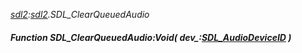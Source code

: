 _[sdl2](../../modules/sdl2/sdl2-module.md):[sdl2](../../modules/sdl2/sdl2-module.md).SDL\_ClearQueuedAudio_
##### Function SDL\_ClearQueuedAudio:Void( dev_:[SDL_AudioDeviceID](../../modules/sdl2/sdl2-sdl_audiodeviceid.md) )
